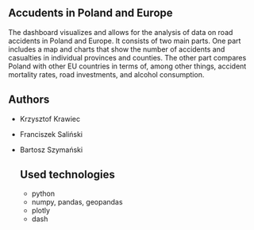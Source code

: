 ## Accudents in Poland and Europe

The dashboard visualizes and allows for the analysis of data on road accidents in Poland and Europe. It consists of two main parts. One part includes a map and charts that show the number of accidents and casualties in individual provinces and counties. The other part compares Poland with other EU countries in terms of, among other things, accident mortality rates, road investments, and alcohol consumption.

## Authors
- Krzysztof Krawiec
- Franciszek Saliński
- Bartosz Szymański

  ## Used technologies
  - python
  - numpy, pandas, geopandas
  - plotly
  - dash
 
  
